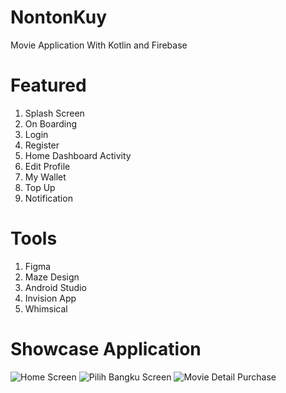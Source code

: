 # NontonKuy
Movie Application With Kotlin and Firebase


# Featured 

1. Splash Screen
2. On Boarding 
3. Login
4. Register
5. Home Dashboard Activity
6. Edit Profile
7. My Wallet
8. Top Up
9. Notification

# Tools
1. Figma
2. Maze Design
3. Android Studio
4. Invision App
5. Whimsical

# Showcase Application    

![Home Screen](https://user-images.githubusercontent.com/47202729/75348675-e1ee7180-58d5-11ea-998d-49cac7d26e3c.png)
![Pilih Bangku Screen](https://user-images.githubusercontent.com/47202729/75355425-0e5bbb00-58e1-11ea-97c2-50b4e12c46af.png)
![Movie Detail Purchase](https://user-images.githubusercontent.com/47202729/75355451-1a477d00-58e1-11ea-8ffd-06c3a1d6056e.png)
